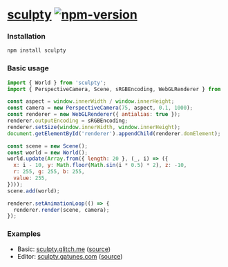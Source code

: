 [sculpty](https://github.com/danielesteban/sculpty)
[![npm-version](https://img.shields.io/npm/v/sculpty.svg)](https://www.npmjs.com/package/sculpty)
==

### Installation

```bash
npm install sculpty
```

### Basic usage

```js
import { World } from 'sculpty';
import { PerspectiveCamera, Scene, sRGBEncoding, WebGLRenderer } from 'three';

const aspect = window.innerWidth / window.innerHeight;
const camera = new PerspectiveCamera(75, aspect, 0.1, 1000);
const renderer = new WebGLRenderer({ antialias: true });
renderer.outputEncoding = sRGBEncoding;
renderer.setSize(window.innerWidth, window.innerHeight);
document.getElementById('renderer').appendChild(renderer.domElement);

const scene = new Scene();
const world = new World();
world.update(Array.from({ length: 20 }, (_, i) => ({
  x: i - 10, y: Math.floor(Math.sin(i * 0.5) * 2), z: -10,
  r: 255, g: 255, b: 255,
  value: 255,
})));
scene.add(world);

renderer.setAnimationLoop(() => {
  renderer.render(scene, camera);
});
```

### Examples

 * Basic: [sculpty.glitch.me](https://sculpty.glitch.me) ([source](https://glitch.com/edit/#!/sculpty))
 * Editor: [sculpty.gatunes.com](https://sculpty.gatunes.com) ([source](example))
